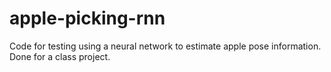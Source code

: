 # apple-picking-rnn

Code for testing using a neural network to estimate apple pose information. Done for a class project.

